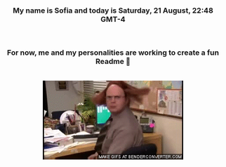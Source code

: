 


<div align="center">
<h3 >My name is Sofia and today is Saturday, 21 August, 22:48 GMT-4</h3><br>
<h3 >For now, me and my personalities are working to create a fun Readme 👋
</h3><br>
<img src='img/dwight.gif' alt='working...'/>
</div>
